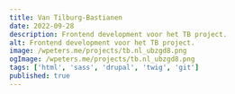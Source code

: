 ```yaml
---
title: Van Tilburg-Bastianen
date: 2022-09-28
description: Frontend development voor het TB project.
alt: Frontend development voor het TB project.
image: /wpeters.me/projects/tb.nl_ubzgd8.png
ogImage: /wpeters.me/projects/tb.nl_ubzgd8.png
tags: ['html', 'sass', 'drupal', 'twig', 'git']
published: true
---
```

